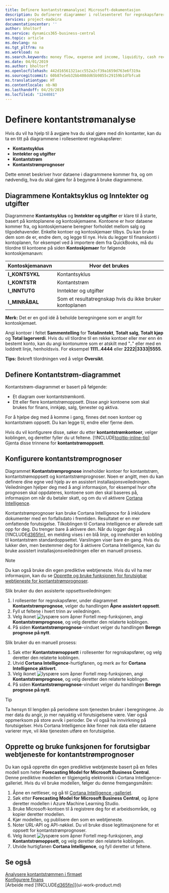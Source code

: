```yaml
---
title: Definere kontantstrømanalyse| Microsoft-dokumentasjon
description: Du definerer diagrammer i rollesenteret for regnskapsfører for å bidra til å analysere pengestrømmen i virksomheten, inkludert utgifter, inntekter, likviditet og innbetalinger minus utbetalinger.
services: project-madeira
documentationcenter: ''
author: bholtorf
ms.service: dynamics365-business-central
ms.topic: article
ms.devlang: na
ms.tgt_pltfrm: na
ms.workload: na
ms.search.keywords: money flow, expense and income, liquidity, cash receipts minus cash payments, Cartera, funds
ms.date: 04/01/2019
ms.author: bholtorf
ms.openlocfilehash: 442d16561321acc552a2cf39a1659d763e6f319a
ms.sourcegitcommit: 60b87e5eb32bb408dd65b9855c29159b1dfbfca8
ms.translationtype: HT
ms.contentlocale: nb-NO
ms.lasthandoff: 04/29/2019
ms.locfileid: "1244081"
---
```

# <a name="setting-up-cash-flow-analysis"></a>Definere kontantstrømanalyse
Hvis du vil ha hjelp til å avgjøre hva du skal gjøre med din kontanter, kan du ta en titt på diagrammene i rollesenteret regnskapsfører:  

* **Kontantsyklus**  
* **Inntekter og utgifter**  
* **Kontantstrøm**  
* **Kontantstrømprognoser**  

Dette emnet beskriver hvor dataene i diagrammene kommer fra, og om nødvendig, hva du skal gjøre for å begynne å bruke diagrammene.  

## <a name="the-cash-cycle-and-income--expense-charts"></a>Diagrammene Kontaktsyklus og Inntekter og utgifter
Diagrammene **Kontantsyklus** og **Inntekter og utgifter** er klare til å starte, basert på kontoplanene og kontoskjemaene. Kontoene er hvor dataene kommer fra, og kontoskjemaene beregner forholdet mellom salg og tilgodehavender. Enkelte kontoer og kontoskjemaer tilbys. Du kan bruke dem som de er, endre dem, og legge til nye. Hvis du legger til finanskonti i kontoplanen, for eksempel ved å importere dem fra QuickBooks, må du tilordne til kontoene på siden **Kontoskjemaer** for følgende kontoskjemanavn:  

| Kontoskjemanavn | Hvor det brukes |
| --- | --- |
| **I_KONTSYKL** |Kontantsyklus |
| **I_KONTSTR** |Kontantstrøm |
| **I_INNTUTG** |Inntekter og utgifter |
| **I_MINRÅBAL** |Som et resultatregnskap hvis du ikke bruker kontoplanen |

**Merk:** Det er en god idé å beholde beregningene som er angitt for kontoskjemaet.  

Angi kontoer i feltet **Sammentelling** for **Totalinntekt**, **Totalt salg**, **Totalt kjøp** og **Total lagerverdi**. Hvis du vil tilordne til en rekke kontoer eller mer enn én bestemt konto, kan du angi kontonumre som er atskilt med ".." eller med en loddrett linje, henholdsvis. For eksempel **1111..4444** eller **2222|3333|5555**.  

**Tips:** Bekreft tilordningen ved å velge **Oversikt**.  

## <a name="set-up-the-cash-flow-chart"></a>Definere Kontantstrøm-diagrammet
Kontantstrøm-diagrammet er basert på følgende:  

* Et diagram over kontantstrømkonti.
* Ett eller flere kontantstrømoppsett. Disse angir kontoene som skal brukes for finans, innkjøp, salg, tjenester og aktiva.  

For å hjelpe deg med å komme i gang, finnes det noen kontoer og kontantstrøm oppsett. Du kan legge til, endre eller fjerne dem.  

Hvis du vil konfigurere disse, søker du etter **kontantstrømkontoer**, velger koblingen, og deretter fyller du ut feltene. [!INCLUDE[tooltip-inline-tip](includes/tooltip-inline-tip_md.md)] Gjenta disse trinnene for **kontantstrømoppsett**.  

## <a name="set-up-cash-flow-forecasts"></a>Konfigurere kontantstrømprognoser
Diagrammet **Kontantstrømprognose** inneholder kontoer for kontantstrøm, kontantstrømoppsett og kontantstrømprognoser. Noen er angitt, men du kan definere dine egne ved hjelp av en assistert installasjonsveiledningen. Veiledningen hjelper deg med å angi informasjon, for eksempel hvor ofte prognosen skal oppdateres, kontoene som den skal baseres på, informasjon om når du betaler skatt, og om du vil aktivere [Cortana Intelligence](https://www.microsoft.com/en-us/cloud-platform/what-is-cortana-intelligence-suite).  

Kontantstrømprognoser kan bruke Cortana Intelligence for å inkludere dokumenter med en forfallsdato i fremtiden. Resultatet er en mer omfattende forutsigelse. Tilkoblingen til Cortana Intelligence er allerede satt opp for deg. Du trenger bare å aktivere den. Når du logger deg på [!INCLUDE[d365fin](includes/d365fin_md.md)], en melding vises i en blå linje, og inneholder en kobling til kontantstrøm standardoppsettet. Varslingen viser bare én gang. Hvis du lukker den, men bestemmer deg for å aktivere Cortana Intelligence, kan du bruke assistert installasjonsveiledningen eller en manuell prosess.  

> [!NOTE]  
>   Du kan også bruke din egen prediktive webtjeneste. Hvis du vil ha mer informasjon, kan du se [Opprette og bruke funksjonen for forutsigbar webtjeneste for kontantstrømprognoser](#AnchorText).  

Slik bruker du den assisterte oppsettsveiledningen:  

1. I rollesenter for regnskapsfører, under diagrammet **Kontantstrømprognose**, velger du handlingen **Åpne assistert oppsett**.  
2. Fyll ut feltene i hvert trinn av veiledningen.  
3. Velg ikonet ![lyspære som åpner Fortell meg-funksjonen](media/ui-search/search_small.png "Fortell hva du vil gjøre"), angi **Kontantstrømprognose**, og velg deretter den relaterte koblingen.
4. På siden **Kontantstrømprognose**-vinduet velger du handlingen **Beregn prognose på nytt**.  

Slik bruker du en manuell prosess:  

1. Søk etter **Kontantstrømoppsett** i rollesenter for regnskapsfører, og velg deretter den relaterte koblingen.  
2. Utvid **Cortana Intelligence**-hurtigfanen, og merk av for **Cortana Intelligence aktivert**.  
3. Velg ikonet ![lyspære som åpner Fortell meg-funksjonen](media/ui-search/search_small.png "Fortell hva du vil gjøre"), angi **Kontantstrømprognose**, og velg deretter den relaterte koblingen.
4. På siden **Kontantstrømprognose**-vinduet velger du handlingen **Beregn prognose på nytt**.  

> [!TIP]  
>   Ta hensyn til lengden på periodene som tjenesten bruker i beregningene. Jo mer data du angir, jo mer nøyaktig vil forutsigelsene være. Vær også oppmerksom på store avvik i perioder. De vil også ha innvirkning på forutsigelser. Hvis Cortana Intelligence ikke finner nok data eller dataene varierer mye, vil ikke tjenesten utføre en forutsigelse.  

## <a name="AnchorText"> </a>Opprette og bruke funksjonen for forutsigbar webtjeneste for kontantstrømprognoser
Du kan også opprette din egen prediktive webtjeneste basert på en felles modell som heter **Forecasting Model for Microsoft Business Central**. Denne prediktive modellen er tilgjengelig elektronisk i Cortana Intelligence-galleriet. Hvis du vil bruke modellen, følger du denne fremgangsmåten:  

1. Åpne en nettleser, og gå til [Cortana Intelligence -galleriet](https://go.microsoft.com/fwlink/?linkid=828352).  
2. Søk etter **Forecasting Model for Microsoft Business Central**, og åpne deretter modellen i Azure Machine Learning Studio.  
3. Bruke Microsoft-kontoen til å registrere deg for et arbeidsområde, og kopier deretter modellen.  
4. Kjør modellen, og publisere den som en webtjeneste.  
5. Noter URL-API og API-nøkkel. Du vil bruke disse legitimasjonene for et oppsett for kontantstrømprognoser.  
6. Velg ikonet ![lyspære som åpner Fortell meg-funksjonen](media/ui-search/search_small.png "Fortell hva du vil gjøre"), angi **Kontantstrømoppsett**, og velg deretter den relaterte koblingen.  
7. Utvide hurtigfanen **Cortana Intelligence**, og fyll deretter ut feltene.  

## <a name="see-also"></a>Se også
[Analysere kontantstrømmen i firmaet](finance-analyze-cash-flow.md)  
[Konfigurere finans](finance-setup-finance.md)  
[Arbeide med [!INCLUDE[d365fin](includes/d365fin_md.md)]](ui-work-product.md)
